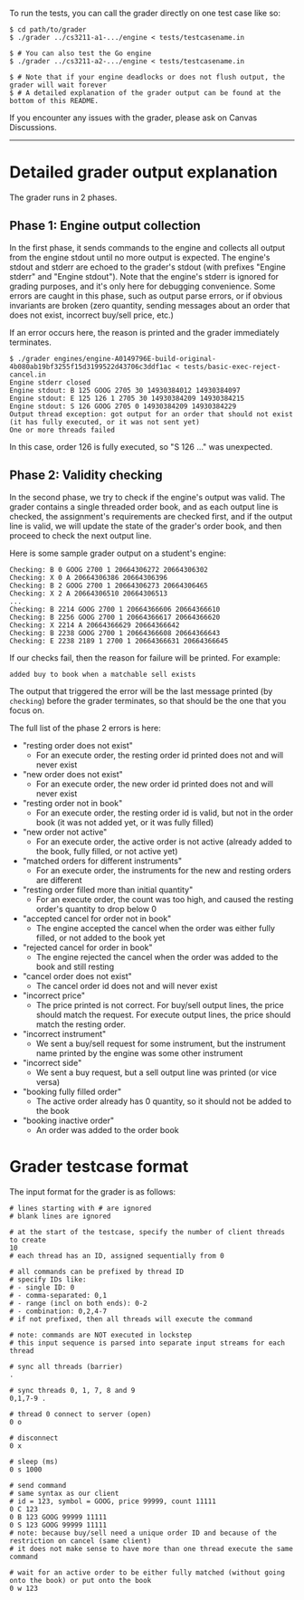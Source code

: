 To run the tests, you can call the grader directly on one test case like so:

```
$ cd path/to/grader
$ ./grader ../cs3211-a1-.../engine < tests/testcasename.in

$ # You can also test the Go engine
$ ./grader ../cs3211-a2-.../engine < tests/testcasename.in

$ # Note that if your engine deadlocks or does not flush output, the grader will wait forever
$ # A detailed explanation of the grader output can be found at the bottom of this README.
```

If you encounter any issues with the grader, please ask on Canvas Discussions.

----

# Detailed grader output explanation

The grader runs in 2 phases.

## Phase 1: Engine output collection

In the first phase, it sends commands to the engine and collects all output from the engine stdout until no more output is expected.
The engine's stdout and stderr are echoed to the grader's stdout (with prefixes "Engine stderr" and "Engine stdout").
Note that the engine's stderr is ignored for grading purposes, and it's only here for debugging convenience.
Some errors are caught in this phase, such as output parse errors, or if obvious invariants are broken (zero quantity, sending messages about an order that does not exist, incorrect buy/sell price, etc.)

If an error occurs here, the reason is printed and the grader immediately terminates.

```
$ ./grader engines/engine-A0149796E-build-original-4b080ab19bf3255f15d3199522d43706c3ddf1ac < tests/basic-exec-reject-cancel.in
Engine stderr closed
Engine stdout: B 125 GOOG 2705 30 14930384012 14930384097
Engine stdout: E 125 126 1 2705 30 14930384209 14930384215
Engine stdout: S 126 GOOG 2705 0 14930384209 14930384229
Output thread exception: got output for an order that should not exist (it has fully executed, or it was not sent yet)
One or more threads failed
```

In this case, order 126 is fully executed, so "S 126 ..." was unexpected.

## Phase 2: Validity checking

In the second phase, we try to check if the engine's output was valid.
The grader contains a single threaded order book, and as each output line is checked, the assignment's requirements are checked first, and if the output line is valid, we will update the state of the grader's order book, and then proceed to check the next output line.

Here is some sample grader output on a student's engine:

```
Checking: B 0 GOOG 2700 1 20664306272 20664306302
Checking: X 0 A 20664306386 20664306396
Checking: B 2 GOOG 2700 1 20664306273 20664306465
Checking: X 2 A 20664306510 20664306513
...
Checking: B 2214 GOOG 2700 1 20664366606 20664366610
Checking: B 2256 GOOG 2700 1 20664366617 20664366620
Checking: X 2214 A 20664366629 20664366642
Checking: B 2238 GOOG 2700 1 20664366608 20664366643
Checking: E 2238 2189 1 2700 1 20664366631 20664366645
```

If our checks fail, then the reason for failure will be printed. For example:

```
added buy to book when a matchable sell exists
```

The output that triggered the error will be the last message printed (by `checking`) before the grader terminates, so
that should be the one that you focus on.

The full list of the phase 2 errors is here:

- "resting order does not exist"
  - For an execute order, the resting order id printed does not and will never exist
- "new order does not exist"
  - For an execute order, the new order id printed does not and will never exist
- "resting order not in book"
  - For an execute order, the resting order id is valid, but not in the order book (it was not added yet, or it was fully filled)
- "new order not active"
  - For an execute order, the active order is not active (already added to the book, fully filled, or not active yet)
- "matched orders for different instruments"
  - For an execute order, the instruments for the new and resting orders are different
- "resting order filled more than initial quantity"
  - For an execute order, the count was too high, and caused the resting order's quantity to drop below 0
- "accepted cancel for order not in book"
  - The engine accepted the cancel when the order was either fully filled, or not added to the book yet
- "rejected cancel for order in book"
  - The engine rejected the cancel when the order was added to the book and still resting
- "cancel order does not exist"
  - The cancel order id does not and will never exist
- "incorrect price"
  - The price printed is not correct. For buy/sell output lines, the price should match the request. For execute output lines, the price should match the resting order.
- "incorrect instrument"
  - We sent a buy/sell request for some instrument, but the instrument name printed by the engine was some other instrument
- "incorrect side"
  - We sent a buy request, but a sell output line was printed (or vice versa)
- "booking fully filled order"
  - The active order already has 0 quantity, so it should not be added to the book
- "booking inactive order"
  - An order was added to the order book

# Grader testcase format

The input format for the grader is as follows:

```
# lines starting with # are ignored
# blank lines are ignored

# at the start of the testcase, specify the number of client threads to create
10
# each thread has an ID, assigned sequentially from 0

# all commands can be prefixed by thread ID
# specify IDs like:
# - single ID: 0
# - comma-separated: 0,1
# - range (incl on both ends): 0-2
# - combination: 0,2,4-7
# if not prefixed, then all threads will execute the command

# note: commands are NOT executed in lockstep
# this input sequence is parsed into separate input streams for each thread

# sync all threads (barrier)
.

# sync threads 0, 1, 7, 8 and 9
0,1,7-9 .

# thread 0 connect to server (open)
0 o

# disconnect
0 x

# sleep (ms)
0 s 1000

# send command
# same syntax as our client
# id = 123, symbol = GOOG, price 99999, count 11111
0 C 123
0 B 123 GOOG 99999 11111
0 S 123 GOOG 99999 11111
# note: because buy/sell need a unique order ID and because of the restriction on cancel (same client)
# it does not make sense to have more than one thread execute the same command

# wait for an active order to be either fully matched (without going onto the book) or put onto the book
0 w 123
```
